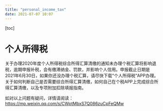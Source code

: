 ```yaml
---
title: "personal_income_tax"
date: 2021-07-07 10:07
---
```




[toc]



# 个人所得税



关于办理2020年度个人所得税综合所得汇算清缴的通知未办理个税汇算将影响退税，逾期申报补税，会有缴滞纳金、罚款，并影响个人信用。申报截止日期是2021年6月30日，如果你还没办理个税汇算，请尽快下载“个人所得税“APP办理。关于如何判断自己是否需要综合所得汇算清缴，如何自己在个税APP上完成综合所得汇算清缴，以及专项附加扣除填报指南。

如对以上问题有疑问，详情请阅读： https://mp.weixin.qq.com/s/CWptMbxS7Q086zuCpFeQMw
